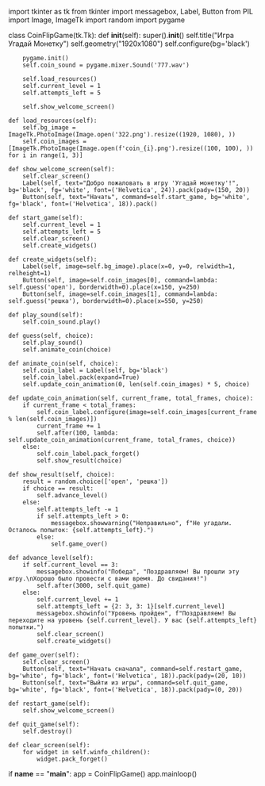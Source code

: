 import tkinter as tk
from tkinter import messagebox, Label, Button
from PIL import Image, ImageTk
import random
import pygame

class CoinFlipGame(tk.Tk):
    def __init__(self):
        super().__init__()
        self.title("Игра Угадай Монетку")
        self.geometry("1920x1080")
        self.configure(bg='black')

        pygame.init()
        self.coin_sound = pygame.mixer.Sound('777.wav')

        self.load_resources()
        self.current_level = 1
        self.attempts_left = 5

        self.show_welcome_screen()

    def load_resources(self):
        self.bg_image = ImageTk.PhotoImage(Image.open('322.png').resize((1920, 1080), ))
        self.coin_images = [ImageTk.PhotoImage(Image.open(f'coin_{i}.png').resize((100, 100), )) for i in range(1, 3)]

    def show_welcome_screen(self):
        self.clear_screen()
        Label(self, text="Добро пожаловать в игру 'Угадай монетку'!", bg='black', fg='white', font=('Helvetica', 24)).pack(pady=(150, 20))
        Button(self, text="Начать", command=self.start_game, bg='white', fg='black', font=('Helvetica', 18)).pack()

    def start_game(self):
        self.current_level = 1
        self.attempts_left = 5
        self.clear_screen()
        self.create_widgets()

    def create_widgets(self):
        Label(self, image=self.bg_image).place(x=0, y=0, relwidth=1, relheight=1)
        Button(self, image=self.coin_images[0], command=lambda: self.guess('орел'), borderwidth=0).place(x=150, y=250)
        Button(self, image=self.coin_images[1], command=lambda: self.guess('решка'), borderwidth=0).place(x=550, y=250)

    def play_sound(self):
        self.coin_sound.play()

    def guess(self, choice):
        self.play_sound()
        self.animate_coin(choice)

    def animate_coin(self, choice):
        self.coin_label = Label(self, bg='black')
        self.coin_label.pack(expand=True)
        self.update_coin_animation(0, len(self.coin_images) * 5, choice)

    def update_coin_animation(self, current_frame, total_frames, choice):
        if current_frame < total_frames:
            self.coin_label.configure(image=self.coin_images[current_frame % len(self.coin_images)])
            current_frame += 1
            self.after(100, lambda: self.update_coin_animation(current_frame, total_frames, choice))
        else:
            self.coin_label.pack_forget()
            self.show_result(choice)

    def show_result(self, choice):
        result = random.choice(['орел', 'решка'])
        if choice == result:
            self.advance_level()
        else:
            self.attempts_left -= 1
            if self.attempts_left > 0:
                messagebox.showwarning("Неправильно", f"Не угадали. Осталось попыток: {self.attempts_left}.")
            else:
                self.game_over()

    def advance_level(self):
        if self.current_level == 3:
            messagebox.showinfo("Победа", "Поздравляем! Вы прошли эту игру.\nХорошо было провести с вами время. До свидания!")
            self.after(3000, self.quit_game)
        else:
            self.current_level += 1
            self.attempts_left = {2: 3, 3: 1}[self.current_level]
            messagebox.showinfo("Уровень пройден", f"Поздравляем! Вы переходите на уровень {self.current_level}. У вас {self.attempts_left} попытки.")
            self.clear_screen()
            self.create_widgets()

    def game_over(self):
        self.clear_screen()
        Button(self, text="Начать сначала", command=self.restart_game, bg='white', fg='black', font=('Helvetica', 18)).pack(pady=(20, 10))
        Button(self, text="Выйти из игры", command=self.quit_game, bg='white', fg='black', font=('Helvetica', 18)).pack(pady=(0, 20))

    def restart_game(self):
        self.show_welcome_screen()

    def quit_game(self):
        self.destroy()

    def clear_screen(self):
        for widget in self.winfo_children():
            widget.pack_forget()

if __name__ == "__main__":
    app = CoinFlipGame()
    app.mainloop()